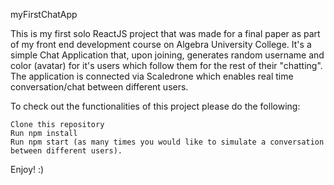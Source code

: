 myFirstChatApp

This is my first solo ReactJS project that was made for a final paper as part of my front end development course on Algebra University College. It's a simple Chat Application that, upon joining, generates random username and color (avatar) for it's users which follow them for the rest of their "chatting". The application is connected via Scaledrone which enables real time conversation/chat between different users.

To check out the functionalities of this project please do the following:

```
Clone this repository
Run npm install
Run npm start (as many times you would like to simulate a conversation between different users).
```

Enjoy! :)
